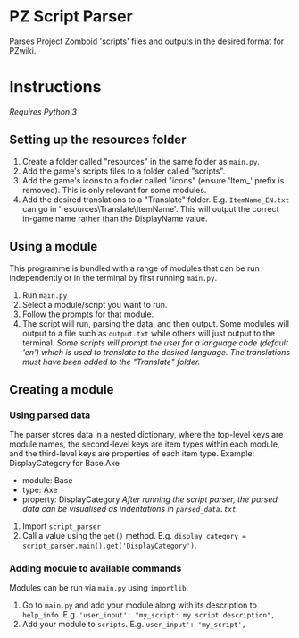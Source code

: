 # PZ Script Parser
Parses Project Zomboid 'scripts' files and outputs in the desired format for PZwiki.

# Instructions
_Requires Python 3_
## Setting up the resources folder
1. Create a folder called "resources" in the same folder as `main.py`. 
2. Add the game's scripts files to a folder called "scripts".
3. Add the game's icons to a folder called "icons" (ensure 'Item_' prefix is removed). This is only relevant for some modules.
4. Add the desired translations to a "Translate" folder. E.g. `ItemName_EN.txt` can go in 'resources\Translate\ItemName'. This will output the correct in-game name rather than the DisplayName value.

## Using a module
This programme is bundled with a range of modules that can be run independently or in the terminal by first running `main.py`.
1. Run `main.py`
2. Select a module/script you want to run.
3. Follow the prompts for that module.
4. The script will run, parsing the data, and then output. Some modules will output to a file such as `output.txt` while others will just output to the terminal.
_Some scripts will prompt the user for a language code (default 'en') which is used to translate to the desired language. The translations must have been added to the "Translate" folder._

## Creating a module

### Using parsed data
The parser stores data in a nested dictionary, where the top-level keys are module names, the second-level keys are item types within each module, and the third-level keys are properties of each item type.
Example: DisplayCategory for Base.Axe
* module: Base
* type: Axe
* property: DisplayCategory
_After running the script parser, the parsed data can be visualised as indentations in `parsed_data.txt`._
1. Import `script_parser`
2. Call a value using the `get()` method. E.g. `display_category = script_parser.main().get('DisplayCategory')`.

### Adding module to available commands
Modules can be run via `main.py` using `importlib`. 
1. Go to `main.py` and add your module along with its description to `help_info`.
	E.g. `'user_input': "my_script: my script description",`
2. Add your module to `scripts`.
	E.g. `user_input': 'my_script',`